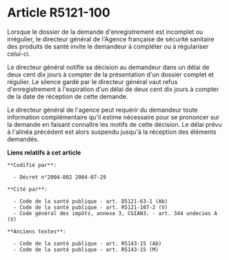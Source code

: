 # Article R5121-100

Lorsque le dossier de la demande d'enregistrement est incomplet ou irrégulier, le directeur général de l'Agence française de
sécurité sanitaire des produits de santé invite le demandeur à compléter ou à régulariser celui-ci.

Le directeur général notifie sa décision au demandeur dans un délai de deux cent dix jours à compter de la présentation d'un
dossier complet et régulier. Le silence gardé par le directeur général vaut refus d'enregistrement à l'expiration d'un délai
de deux cent dix jours à compter de la date de réception de cette demande.

Le directeur général de l'agence peut requérir du demandeur toute information complémentaire qu'il estime nécessaire pour se
prononcer sur la demande en faisant connaître les motifs de cette décision. Le délai prévu à l'alinéa précédent est alors
suspendu jusqu'à la réception des éléments demandés.

**Liens relatifs à cet article**

	**Codifié par**:

	  - Décret n°2004-802 2004-07-29

	**Cité par**:

	  - Code de la santé publique - art. D5121-63-1 (Ab)
	  - Code de la santé publique - art. R5121-107-2 (V)
	  - Code général des impôts, annexe 3, CGIAN3. - art. 344 undecies A (V)

	**Anciens textes**:

	  - Code de la santé publique - art. R5143-15 (Ab)
	  - Code de la santé publique - art. R5143-15 (M)
